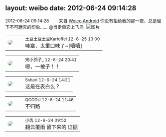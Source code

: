 layout: weibo
date: 2012-06-24 09:14:28
---
<meta name="referrer" content="no-referrer" />

2012-06-24 09:14:28  &nbsp;&nbsp;&nbsp;&nbsp;&nbsp;&nbsp; 来自 <a href="http://app.weibo.com/t/feed/l4RWD" rel="nofollow">Weico.Android</a>
你没有拒绝我的那一夜，总是留下不可磨灭的印象…… @当走兽恋上飞鸟  ​​​
![图片](https://ww3.sinaimg.cn/large/6d2a6003jw1du8zcz1yvuj.jpg)

<table style="width: 100%;">
  <tr>
    <td style="width: 40px;"><img style="border-radius:50%" src="https://tva1.sinaimg.cn/crop.0.0.180.180.50/6dc7f61bjw1e8qgp5bmzyj2050050aa8.jpg?KID=imgbed,tva&Expires=1624465130&ssig=9LFi15SIez"></td>
    <td colspan="2"><small>土豆土豆土豆Kartoffel 12-6-25 13:00</small><br/>哇塞，太重口味了~[嘻嘻]</td>
  </tr>
</table>

<table style="width: 100%;">
  <tr>
    <td style="width: 40px;"><img style="border-radius:50%" src="https://tva3.sinaimg.cn/crop.92.47.244.244.50/88f80b2bjw8eukpmat8a6j20c8086jrv.jpg?KID=imgbed,tva&Expires=1624465130&ssig=kcQsVXIC9g"></td>
    <td colspan="2"><small>宋小鸽子_ 12-6-24 20:41</small><br/>嗯，一被子！！</td>
  </tr>
</table>

<table style="width: 100%;">
  <tr>
    <td style="width: 40px;"><img style="border-radius:50%" src="https://tva1.sinaimg.cn/crop.0.0.180.180.50/633fe75ejw1e8qgp5bmzyj2050050aa8.jpg?KID=imgbed,tva&Expires=1624465130&ssig=F4qN2Pi6fz"></td>
    <td colspan="2"><small>Sshari 12-6-24 14:21</small><br/>这是在表白么？</td>
  </tr>
</table>

<table style="width: 100%;">
  <tr>
    <td style="width: 40px;"><img style="border-radius:50%" src="https://tvax1.sinaimg.cn/crop.0.0.512.512.50/6b69631dly8g0l3egwcbcj20e80e8dfu.jpg?KID=imgbed,tva&Expires=1624465130&ssig=9uoQdq3GRt"></td>
    <td colspan="2"><small>QCODU 12-6-24 11:46</small><br/>不归路</td>
  </tr>
</table>

<table style="width: 100%;">
  <tr>
    <td style="width: 40px;"><img style="border-radius:50%" src="https://tva3.sinaimg.cn/crop.0.0.480.480.50/4d4bc111jw8ejj3t36gwaj20dc0dc769.jpg?KID=imgbed,tva&Expires=1624465130&ssig=LriwUe5QjR"></td>
    <td colspan="2"><small>小齿 12-6-24 09:52</small><br/>翻云覆雨 留下来的 证据</td>
  </tr>
</table>
